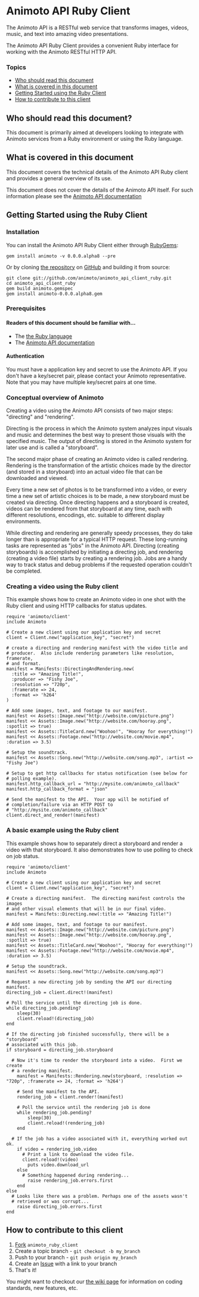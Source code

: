 Animoto API Ruby Client
=======================

The Animoto API is a RESTful web service that transforms images, videos,
music, and text into amazing video presentations.

The Animoto API Ruby Client provides a convenient Ruby interface for working
with the Animoto RESTful HTTP API.

### Topics

  * [Who should read this document](#who_should_read_this_document)
  * [What is covered in this document](#what_is_covered_in_this_document)
  * [Getting Started using the Ruby Client](#getting_started_using_the_ruby_client)
  * [How to contribute to this client](#how_to_contribute)

<a name="who_should_read_this_document"></a>
## Who should read this document?

This document is primarily aimed at developers looking to integrate with
Animoto services from a Ruby environment or using the Ruby language.

<a name="what_is_covered_in_this_document"></a>
## What is covered in this document

This document covers the technical details of the Animoto API Ruby client and 
provides a general overview of its use.

This document does not cover the details of the Animoto API itself. For such information please see the [Animoto API documentation][api_docs]

<a name="getting_started_using_the_ruby_client"></a>
## Getting Started using the Ruby Client

### Installation

You can install the Animoto API Ruby Client either through [RubyGems](http://rubygems.org):

    gem install animoto -v 0.0.0.alpha8 --pre

Or by cloning [the repository](http://github.com/animoto/animoto_api_client_ruby) on [GitHub](http://github.com/) and building it from source:

    git clone git://github.com/animoto/animoto_api_client_ruby.git
    cd animoto_api_client_ruby
    gem build animoto.gemspec
    gem install animoto-0.0.0.alpha8.gem

### Prerequisites

#### Readers of this document should be familiar with...

  * The [the Ruby language](http://ruby-lang.org)
  * The [Animoto API documentation][api_docs]

#### Authentication

You must have a application key and secret to use the Animoto API. If you
don't have a key/secret pair, please contact your Animoto representative. Note
that you may have multiple key/secret pairs at one time.

### Conceptual overview of Animoto

Creating a video using the Animoto API consists of two major steps:
"directing" and "rendering".

Directing is the process in which the Animoto system analyzes input visuals
and music and determines the best way to present those visuals with the
specified music. The output of directing is stored in the Animoto system for
later use and is called a "storyboard".

The second major phase of creating an Animoto video is called rendering.
Rendering is the transformation of the artistic choices made by the director
(and stored in a storyboard) into an actual video file that can be downloaded
and viewed.

Every time a new set of photos is to be transformed into a video, or every
time a new set of artistic choices is to be made, a new storyboard must be
created via directing. Once directing happens and a storyboard is created,
videos can be rendered from that storyboard at any time, each with different
resolutions, encodings, etc. suitable to different display environments.

While directing and rendering are generally speedy processes, they do take
longer than is appropriate for a typical HTTP request. These long-running
tasks are represented as "jobs" in the Animoto API. Directing (creating
storyboards) is accomplished by initiating a directing job, and rendering
(creating a video file) starts by creating a rendering job. Jobs are a handy
way to track status and debug problems if the requested operation couldn't be
completed.

### Creating a video using the Ruby client

This example shows how to create an Animoto video in one shot with the Ruby
client and using HTTP callbacks for status updates.

    require 'animoto/client'
    include Animoto

    # Create a new client using our application key and secret
    client = Client.new("application_key", "secret")

    # create a directing and rendering manifest with the video title and 
    # producer.  Also include rendering parameters like resolution, framerate,
    # and format.
    manifest = Manifests::DirectingAndRendering.new(
      :title => "Amazing Title!", 
      :producer => "Fishy Joe", 
      :resolution => "720p", 
      :framerate => 24, 
      :format => 'h264'
    )
    
    # Add some images, text, and footage to our manifest.
    manifest << Assets::Image.new("http://website.com/picture.png")
    manifest << Assets::Image.new("http://website.com/hooray.png", :spotlit => true)
    manifest << Assets::TitleCard.new("Woohoo!", "Hooray for everything!")
    manifest << Assets::Footage.new("http://website.com/movie.mp4", :duration => 3.5)
    
    # Setup the soundtrack.
    manifest << Assets::Song.new("http://website.com/song.mp3", :artist => "Fishy Joe")
    
    # Setup to get http callbacks for status notification (see below for 
    # polling example).
    manifest.http_callback_url = "http://mysite.com/animoto_callback"
    manifest.http_callback_format = "json"

    # Send the manifest to the API.  Your app will be notified of 
    # completion/failure via an HTTP POST to 
    # "http://mysite.com/animoto_callback"
    client.direct_and_render!(manifest)

### A basic example using the Ruby client

This example shows how to separately direct a storyboard and render a video
with that storyboard. It also demonstrates how to use polling to check on job
status.

    require 'animoto/client'
    include Animoto

    # Create a new client using our application key and secret
    client = Client.new("application_key", "secret")

    # Create a directing manifest.  The directing manifest controls the images
    # and other visual elements that will be in our final video.
    manifest = Manifets::Directing.new(:title => "Amazing Title!")
    
    # Add some images, text, and footage to our manifest.
    manifest << Assets::Image.new("http://website.com/picture.png")
    manifest << Assets::Image.new("http://website.com/hooray.png", :spotlit => true)
    manifest << Assets::TitleCard.new("Woohoo!", "Hooray for everything!")
    manifest << Assets::Footage.new("http://website.com/movie.mp4", :duration => 3.5)
    
    # Setup the soundtrack.
    manifest << Assets::Song.new("http://website.com/song.mp3")

    # Request a new directing job by sending the API our directing manifest.
    directing_job = client.direct!(manifest)
    
    # Poll the service until the directing job is done.
    while directing_job.pending?
    	sleep(30)
    	client.reload!(directing_job)
    end

    # If the directing job finished successfully, there will be a "storyboard" 
    # associated with this job.
    if storyboard = directing_job.storyboard
    
      # Now it's time to render the storyboard into a video.  First we create
      # a rendering manifest.
    	manifest = Manifests::Rendering.new(storyboard, :resolution => "720p", :framerate => 24, :format => 'h264')
    	
    	# Send the manifest to the API.
    	rendering_job = client.render!(manifest)
    	
    	# Poll the service until the rendering job is done
    	while rendering_job.pending?
    		sleep(30)
    		client.reload!(rendering_job)
    	end

      # If the job has a video associated with it, everything worked out ok.
    	if video = rendering_job.video
    	  # Print a link to download the video file.
    	  client.reload!(video)
    		puts video.download_url
    	else
    	  # Something happened during rendering...
    		raise rendering_job.errors.first
    	end
    else
      # Looks like there was a problem. Perhaps one of the assets wasn't 
      # retrieved or was corrupt...
    	raise directing_job.errors.first
    end

<a name="how_to_contribute"></a>
## How to contribute to this client

1. [Fork](http://help.github.com/forking/) `animoto_ruby_client`
2. Create a topic branch - `git checkout -b my_branch`
3. Push to your branch - `git push origin my_branch`
4. Create an [Issue](http://github.com/animoto/animoto_ruby_client/issues) with a link to your branch
5. That's it!

You might want to checkout our [the wiki page](http://wiki.github.com/animoto/animoto_ruby_client) for information
on coding standards, new features, etc.


[api_docs]: http://animoto.com/developer/api
